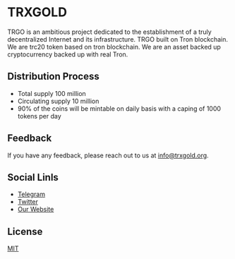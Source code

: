 
# TRXGOLD

TRGO is an ambitious project dedicated to the
establishment of a truly decentralized Internet and its
infrastructure. TRGO built on Tron blockchain. We are trc20 token based on tron blockchain. We are an asset backed up cryptocurrency backed up with real Tron.


## Distribution Process

- Total supply 100 million
- Circulating supply 10 million
- 90% of the coins will be mintable on daily basis with a caping of 1000 tokens per day

  
## Feedback

If you have any feedback, please reach out to us at info@trxgold.org.

  
## Social Linls

- [Telegram](https://t.me/trxgold_official)
- [Twitter](https://twitter.com/trxgoldofficial)
- [Our Website](https://trxgold.org/)

  
## License

[MIT](https://choosealicense.com/licenses/mit/)

  
